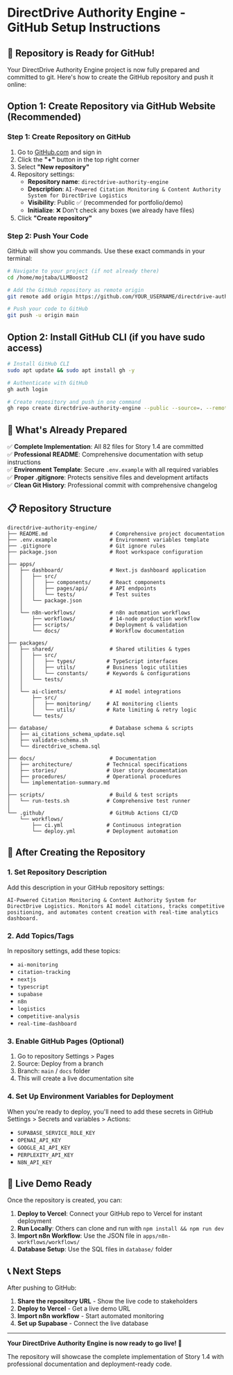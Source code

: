 # DirectDrive Authority Engine - GitHub Setup Instructions

## 🚀 Repository is Ready for GitHub!

Your DirectDrive Authority Engine project is now fully prepared and committed to git. Here's how to create the GitHub repository and push it online:

## Option 1: Create Repository via GitHub Website (Recommended)

### Step 1: Create Repository on GitHub
1. Go to [GitHub.com](https://github.com) and sign in
2. Click the **"+"** button in the top right corner
3. Select **"New repository"**
4. Repository settings:
   - **Repository name**: `directdrive-authority-engine`
   - **Description**: `AI-Powered Citation Monitoring & Content Authority System for DirectDrive Logistics`
   - **Visibility**: Public ✅ (recommended for portfolio/demo)
   - **Initialize**: ❌ Don't check any boxes (we already have files)
5. Click **"Create repository"**

### Step 2: Push Your Code
GitHub will show you commands. Use these exact commands in your terminal:

```bash
# Navigate to your project (if not already there)
cd /home/mojtaba/LLMBoost2

# Add the GitHub repository as remote origin
git remote add origin https://github.com/YOUR_USERNAME/directdrive-authority-engine.git

# Push your code to GitHub
git push -u origin main
```

## Option 2: Install GitHub CLI (if you have sudo access)

```bash
# Install GitHub CLI
sudo apt update && sudo apt install gh -y

# Authenticate with GitHub
gh auth login

# Create repository and push in one command
gh repo create directdrive-authority-engine --public --source=. --remote=origin --push
```

## 🔧 What's Already Prepared

✅ **Complete Implementation**: All 82 files for Story 1.4 are committed  
✅ **Professional README**: Comprehensive documentation with setup instructions  
✅ **Environment Template**: Secure `.env.example` with all required variables  
✅ **Proper .gitignore**: Protects sensitive files and development artifacts  
✅ **Clean Git History**: Professional commit with comprehensive changelog  

## 📋 Repository Structure

```
directdrive-authority-engine/
├── README.md                    # Comprehensive project documentation
├── .env.example                 # Environment variables template
├── .gitignore                   # Git ignore rules
├── package.json                 # Root workspace configuration
│
├── apps/
│   ├── dashboard/               # Next.js dashboard application
│   │   ├── src/
│   │   │   ├── components/      # React components
│   │   │   ├── pages/api/       # API endpoints
│   │   │   └── tests/           # Test suites
│   │   └── package.json
│   │
│   └── n8n-workflows/           # n8n automation workflows
│       ├── workflows/           # 14-node production workflow
│       ├── scripts/             # Deployment & validation
│       └── docs/                # Workflow documentation
│
├── packages/
│   ├── shared/                  # Shared utilities & types
│   │   ├── src/
│   │   │   ├── types/          # TypeScript interfaces
│   │   │   ├── utils/          # Business logic utilities
│   │   │   └── constants/      # Keywords & configurations
│   │   └── tests/
│   │
│   └── ai-clients/              # AI model integrations
│       ├── src/
│       │   ├── monitoring/     # AI monitoring clients
│       │   └── utils/          # Rate limiting & retry logic
│       └── tests/
│
├── database/                    # Database schema & scripts
│   ├── ai_citations_schema_update.sql
│   ├── validate-schema.sh
│   └── directdrive_schema.sql
│
├── docs/                        # Documentation
│   ├── architecture/           # Technical specifications
│   ├── stories/                # User story documentation
│   ├── procedures/             # Operational procedures
│   └── implementation-summary.md
│
├── scripts/                     # Build & test scripts
│   └── run-tests.sh            # Comprehensive test runner
│
└── .github/                     # GitHub Actions CI/CD
    └── workflows/
        ├── ci.yml              # Continuous integration
        └── deploy.yml          # Deployment automation
```

## 🎯 After Creating the Repository

### 1. **Set Repository Description**
Add this description in your GitHub repository settings:
```
AI-Powered Citation Monitoring & Content Authority System for DirectDrive Logistics. Monitors AI model citations, tracks competitive positioning, and automates content creation with real-time analytics dashboard.
```

### 2. **Add Topics/Tags**
In repository settings, add these topics:
- `ai-monitoring`
- `citation-tracking`
- `nextjs`
- `typescript`
- `supabase`
- `n8n`
- `logistics`
- `competitive-analysis`
- `real-time-dashboard`

### 3. **Enable GitHub Pages (Optional)**
1. Go to repository Settings > Pages
2. Source: Deploy from a branch
3. Branch: `main` / `docs` folder
4. This will create a live documentation site

### 4. **Set Up Environment Variables for Deployment**
When you're ready to deploy, you'll need to add these secrets in GitHub Settings > Secrets and variables > Actions:
- `SUPABASE_SERVICE_ROLE_KEY`
- `OPENAI_API_KEY`
- `GOOGLE_AI_API_KEY`
- `PERPLEXITY_API_KEY`
- `N8N_API_KEY`

## 🌟 Live Demo Ready

Once the repository is created, you can:
1. **Deploy to Vercel**: Connect your GitHub repo to Vercel for instant deployment
2. **Run Locally**: Others can clone and run with `npm install && npm run dev`
3. **Import n8n Workflow**: Use the JSON file in `apps/n8n-workflows/workflows/`
4. **Database Setup**: Use the SQL files in `database/` folder

## 📞 Next Steps

After pushing to GitHub:
1. **Share the repository URL** - Show the live code to stakeholders
2. **Deploy to Vercel** - Get a live demo URL
3. **Import n8n workflow** - Start automated monitoring
4. **Set up Supabase** - Connect the live database

---

**Your DirectDrive Authority Engine is now ready to go live! 🚀**

The repository will showcase the complete implementation of Story 1.4 with professional documentation and deployment-ready code.